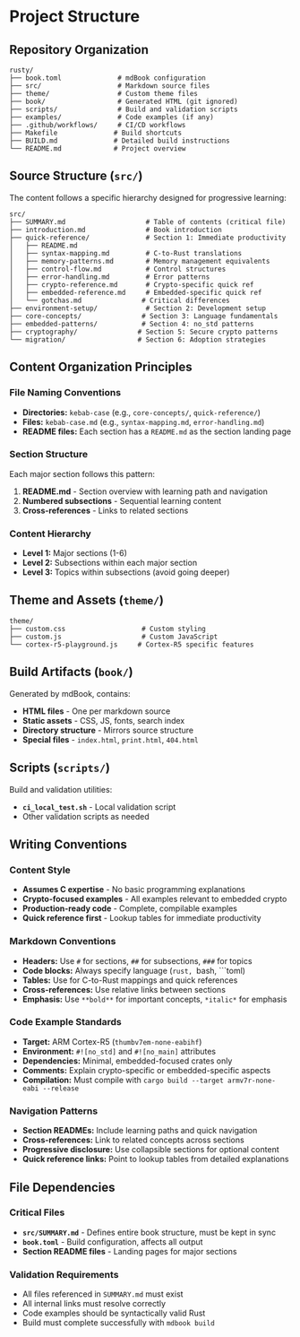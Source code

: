 # Project Structure

## Repository Organization

```
rusty/
├── book.toml              # mdBook configuration
├── src/                   # Markdown source files
├── theme/                 # Custom theme files
├── book/                  # Generated HTML (git ignored)
├── scripts/               # Build and validation scripts
├── examples/              # Code examples (if any)
├── .github/workflows/     # CI/CD workflows
├── Makefile              # Build shortcuts
├── BUILD.md              # Detailed build instructions
└── README.md             # Project overview
```

## Source Structure (`src/`)

The content follows a specific hierarchy designed for progressive learning:

```
src/
├── SUMMARY.md                    # Table of contents (critical file)
├── introduction.md               # Book introduction
├── quick-reference/              # Section 1: Immediate productivity
│   ├── README.md
│   ├── syntax-mapping.md         # C-to-Rust translations
│   ├── memory-patterns.md        # Memory management equivalents
│   ├── control-flow.md           # Control structures
│   ├── error-handling.md         # Error patterns
│   ├── crypto-reference.md       # Crypto-specific quick ref
│   ├── embedded-reference.md     # Embedded-specific quick ref
│   └── gotchas.md               # Critical differences
├── environment-setup/            # Section 2: Development setup
├── core-concepts/               # Section 3: Language fundamentals
├── embedded-patterns/           # Section 4: no_std patterns
├── cryptography/               # Section 5: Secure crypto patterns
└── migration/                  # Section 6: Adoption strategies
```

## Content Organization Principles

### File Naming Conventions
- **Directories:** `kebab-case` (e.g., `core-concepts/`, `quick-reference/`)
- **Files:** `kebab-case.md` (e.g., `syntax-mapping.md`, `error-handling.md`)
- **README files:** Each section has a `README.md` as the section landing page

### Section Structure
Each major section follows this pattern:
1. **README.md** - Section overview with learning path and navigation
2. **Numbered subsections** - Sequential learning content
3. **Cross-references** - Links to related sections

### Content Hierarchy
- **Level 1:** Major sections (1-6)
- **Level 2:** Subsections within each major section
- **Level 3:** Topics within subsections (avoid going deeper)

## Theme and Assets (`theme/`)

```
theme/
├── custom.css                   # Custom styling
├── custom.js                    # Custom JavaScript
└── cortex-r5-playground.js     # Cortex-R5 specific features
```

## Build Artifacts (`book/`)

Generated by mdBook, contains:
- **HTML files** - One per markdown source
- **Static assets** - CSS, JS, fonts, search index
- **Directory structure** - Mirrors source structure
- **Special files** - `index.html`, `print.html`, `404.html`

## Scripts (`scripts/`)

Build and validation utilities:
- **`ci_local_test.sh`** - Local validation script
- Other validation scripts as needed

## Writing Conventions

### Content Style
- **Assumes C expertise** - No basic programming explanations
- **Crypto-focused examples** - All examples relevant to embedded crypto
- **Production-ready code** - Complete, compilable examples
- **Quick reference first** - Lookup tables for immediate productivity

### Markdown Conventions
- **Headers:** Use `#` for sections, `##` for subsections, `###` for topics
- **Code blocks:** Always specify language (```rust, ```bash, ```toml)
- **Tables:** Use for C-to-Rust mappings and quick references
- **Cross-references:** Use relative links between sections
- **Emphasis:** Use `**bold**` for important concepts, `*italic*` for emphasis

### Code Example Standards
- **Target:** ARM Cortex-R5 (`thumbv7em-none-eabihf`)
- **Environment:** `#![no_std]` and `#![no_main]` attributes
- **Dependencies:** Minimal, embedded-focused crates only
- **Comments:** Explain crypto-specific or embedded-specific aspects
- **Compilation:** Must compile with `cargo build --target armv7r-none-eabi --release`

### Navigation Patterns
- **Section READMEs:** Include learning paths and quick navigation
- **Cross-references:** Link to related concepts across sections
- **Progressive disclosure:** Use collapsible sections for optional content
- **Quick reference links:** Point to lookup tables from detailed explanations

## File Dependencies

### Critical Files
- **`src/SUMMARY.md`** - Defines entire book structure, must be kept in sync
- **`book.toml`** - Build configuration, affects all output
- **Section README files** - Landing pages for major sections

### Validation Requirements
- All files referenced in `SUMMARY.md` must exist
- All internal links must resolve correctly
- Code examples should be syntactically valid Rust
- Build must complete successfully with `mdbook build`